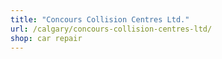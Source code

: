 ```yaml
---
title: "Concours Collision Centres Ltd."
url: /calgary/concours-collision-centres-ltd/
shop: car repair
---
```

